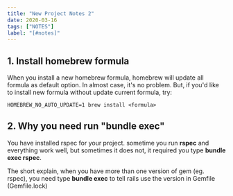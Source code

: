 ```yaml
---
title: "New Project Notes 2"
date: 2020-03-16
tags: ["NOTES"]
label: "[#notes]"
---
```


## 1. Install homebrew formula

When you install a new homebrew formula, homebrew will update all formula as default option. In almost case, it's no problem. But, if you'd like to install new formula without update current formula, try:

```
HOMEBREW_NO_AUTO_UPDATE=1 brew install <formula>
```

## 2. Why you need run "bundle exec"

You have installed rspec for your project. sometime you run **rspec** and everything work well, but sometimes it does not, it required you type **bundle exec rspec**.

The short explain, when you have more than one version of gem (eg. rspec), you need type **bundle exec** to tell rails use the version in Gemfile (Gemfile.lock)
